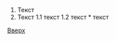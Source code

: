 <a id = "anchor"></a>

1. Текст
2. Текст 
    1.1 текст
    1.2 текст
        * текст


[Вверх](#anchor)